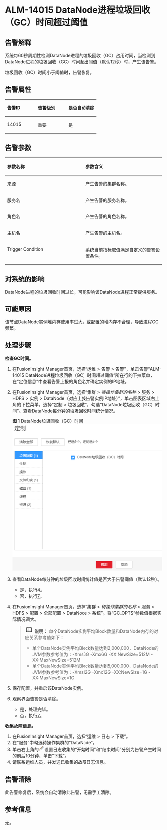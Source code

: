 # ALM-14015 DataNode进程垃圾回收（GC）时间超过阈值<a name="ALM-14015"></a>

## 告警解释<a name="section48660305"></a>

系统每60秒周期性检测DataNode进程的垃圾回收（GC）占用时间，当检测到DataNode进程的垃圾回收（GC）时间超出阈值（默认12秒）时，产生该告警。

垃圾回收（GC）时间小于阈值时，告警恢复。

## 告警属性<a name="section35289568"></a>

<a name="table52541973"></a>
<table><thead align="left"><tr id="row34196896"><th class="cellrowborder" valign="top" width="33.33333333333333%" id="mcps1.1.4.1.1"><p id="p18485183"><a name="p18485183"></a><a name="p18485183"></a>告警ID</p>
</th>
<th class="cellrowborder" valign="top" width="33.33333333333333%" id="mcps1.1.4.1.2"><p id="p20904879"><a name="p20904879"></a><a name="p20904879"></a>告警级别</p>
</th>
<th class="cellrowborder" valign="top" width="33.33333333333333%" id="mcps1.1.4.1.3"><p id="p15573656"><a name="p15573656"></a><a name="p15573656"></a>是否自动清除</p>
</th>
</tr>
</thead>
<tbody><tr id="row53506593"><td class="cellrowborder" valign="top" width="33.33333333333333%" headers="mcps1.1.4.1.1 "><p id="p39066738"><a name="p39066738"></a><a name="p39066738"></a>14015</p>
</td>
<td class="cellrowborder" valign="top" width="33.33333333333333%" headers="mcps1.1.4.1.2 "><p id="p10289204"><a name="p10289204"></a><a name="p10289204"></a>重要</p>
</td>
<td class="cellrowborder" valign="top" width="33.33333333333333%" headers="mcps1.1.4.1.3 "><p id="p28119182"><a name="p28119182"></a><a name="p28119182"></a>是</p>
</td>
</tr>
</tbody>
</table>

## 告警参数<a name="section49170660"></a>

<a name="table63061289"></a>
<table><thead align="left"><tr id="row36555336"><th class="cellrowborder" valign="top" width="50%" id="mcps1.1.3.1.1"><p id="p8192248"><a name="p8192248"></a><a name="p8192248"></a>参数名称</p>
</th>
<th class="cellrowborder" valign="top" width="50%" id="mcps1.1.3.1.2"><p id="p59592332"><a name="p59592332"></a><a name="p59592332"></a>参数含义</p>
</th>
</tr>
</thead>
<tbody><tr id="row1349242752714"><td class="cellrowborder" valign="top" width="50%" headers="mcps1.1.3.1.1 "><p id="p156438591896"><a name="p156438591896"></a><a name="p156438591896"></a>来源</p>
</td>
<td class="cellrowborder" valign="top" width="50%" headers="mcps1.1.3.1.2 "><p id="p187931338134115"><a name="p187931338134115"></a><a name="p187931338134115"></a>产生告警的集群名称。</p>
</td>
</tr>
<tr id="row62249581"><td class="cellrowborder" valign="top" width="50%" headers="mcps1.1.3.1.1 "><p id="p65062640"><a name="p65062640"></a><a name="p65062640"></a>服务名</p>
</td>
<td class="cellrowborder" valign="top" width="50%" headers="mcps1.1.3.1.2 "><p id="p62063923"><a name="p62063923"></a><a name="p62063923"></a>产生告警的服务名称。</p>
</td>
</tr>
<tr id="row21704402"><td class="cellrowborder" valign="top" width="50%" headers="mcps1.1.3.1.1 "><p id="p35626567"><a name="p35626567"></a><a name="p35626567"></a>角色名</p>
</td>
<td class="cellrowborder" valign="top" width="50%" headers="mcps1.1.3.1.2 "><p id="p64686834"><a name="p64686834"></a><a name="p64686834"></a>产生告警的角色名称。</p>
</td>
</tr>
<tr id="row45310595"><td class="cellrowborder" valign="top" width="50%" headers="mcps1.1.3.1.1 "><p id="p51620924"><a name="p51620924"></a><a name="p51620924"></a>主机名</p>
</td>
<td class="cellrowborder" valign="top" width="50%" headers="mcps1.1.3.1.2 "><p id="p57660687"><a name="p57660687"></a><a name="p57660687"></a>产生告警的主机名。</p>
</td>
</tr>
<tr id="row49184140"><td class="cellrowborder" valign="top" width="50%" headers="mcps1.1.3.1.1 "><p id="p24492438"><a name="p24492438"></a><a name="p24492438"></a>Trigger Condition</p>
</td>
<td class="cellrowborder" valign="top" width="50%" headers="mcps1.1.3.1.2 "><p id="p37730489"><a name="p37730489"></a><a name="p37730489"></a>系统当前指标取值满足自定义的告警设置条件。</p>
</td>
</tr>
</tbody>
</table>

## 对系统的影响<a name="section39882758"></a>

DataNode进程的垃圾回收时间过长，可能影响该DataNode进程正常提供服务。

## 可能原因<a name="section23400503"></a>

该节点DataNode实例堆内存使用率过大，或配置的堆内存不合理，导致进程GC频繁。

## 处理步骤<a name="section9277936"></a>

**检查GC时间。**

1.  在FusionInsight Manager首页，选择“运维 \> 告警 \> 告警”，单击告警“ALM-14015 DataNode进程垃圾回收（GC）时间超过阈值”所在行的下拉菜单，在“定位信息”中查看告警上报的角色名并确定实例的IP地址。
2.  在FusionInsight Manager首页，选择“集群 \>  _待操作集群的名称_  \> 服务 \> HDFS \> 实例 \> DataNode（对应上报告警实例IP地址）”，单击图表区域右上角的下拉菜单，选择“定制 \> 垃圾回收”，勾选“DataNode垃圾回收（GC）时间”。查看DataNode每分钟的垃圾回收时间统计情况。

    **图 1**  DataNode垃圾回收（GC）时间<a name="fig18978958174212"></a>  
    ![](figures/DataNode垃圾回收（GC）时间.png "DataNode垃圾回收（GC）时间")

3.  查看DataNode每分钟的垃圾回收时间统计值是否大于告警阈值（默认12秒）。
    -   是，执行[4](#li5741089793257)。
    -   否，执行[7](#li1451284193257)。

4.  <a name="li5741089793257"></a>在FusionInsight Manager首页，选择“集群 \>  _待操作集群的名称_  \> 服务 \> HDFS \> 配置 \> 全部配置 \> DataNode \> 系统”。将“GC\_OPTS”参数值根据实际情况调大。

    >![](public_sys-resources/icon-note.gif) **说明：** 
    >单个DataNode实例平均Block数量和DataNode内存的对应关系参考值如下：
    >-   单个DataNode实例平均Block数量达到2,000,000，DataNode的JVM参数参考值为：-Xms6G -Xmx6G -XX:NewSize=512M -XX:MaxNewSize=512M
    >-   单个DataNode实例平均Block数量达到5,000,000，DataNode的JVM参数参考值为：-Xms12G -Xmx12G -XX:NewSize=1G -XX:MaxNewSize=1G

5.  保存配置，并重启该DataNode实例。
6.  观察界面告警是否清除。
    -   是，处理完毕。
    -   否，执行[7](#li1451284193257)。


**收集故障信息。**

1.  <a name="li1451284193257"></a>在FusionInsight Manager首页，选择“运维 \> 日志 \> 下载”。
2.  在“服务”中勾选待操作集群的“DataNode”。
3.  单击右上角的![](figures/zh-cn_image_0263895680.png)设置日志收集的“开始时间”和“结束时间”分别为告警产生时间的前后10分钟，单击“下载”。
4.  请联系运维人员，并发送已收集的故障日志信息。

## 告警清除<a name="section169311343318"></a>

此告警修复后，系统会自动清除此告警，无需手工清除。

## 参考信息<a name="section16392562"></a>

无。

